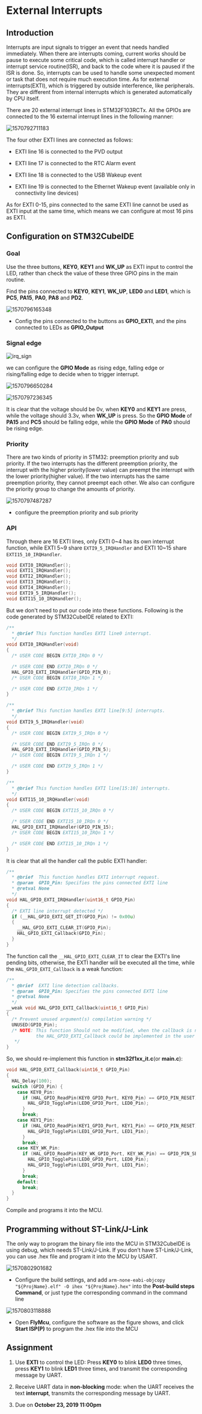 # External Interrupts

## Introduction

Interrupts are input signals to trigger an event that needs handled immediately. When there are interrupts coming, current works should be pause to execute some critical code, which is called interrupt handler or interrupt service routine(ISR), and back to the code where it is paused if the ISR is done. So, interrupts can be used to handle some unexpected moment or task that does not require much execution time. As for external interrupts(EXTI), which is triggered by outside interference, like peripherals. They are different from internal interrupts which is generated automatically by CPU itself.

There are 20 external interrupt lines in STM32F103RCTx. All the GPIOs are connected to the 16 external interrupt lines in the following manner:

![1570792711183](EXTI.assets/1570792711183.png)

The four other EXTI lines are connected as follows:

- EXTI line 16 is connected to the PVD output

- EXTI line 17 is connected to the RTC Alarm event

- EXTI line 18 is connected to the USB Wakeup event

- EXTI line 19 is connected to the Ethernet Wakeup event (available only in connectivity
  line devices)

As for EXTI 0-15, pins connected to the same EXTI line cannot be used as EXTI input at the same time, which means we can configure at most 16 pins as EXTI.



## Configuration on STM32CubeIDE

### Goal

Use the three buttons, **KEY0**, **KEY1** and **WK_UP** as EXTI input to control the LED, rather than check the value of these three GPIO pins in the main routine.

Find the pins connected to **KEY0**, **KEY1**, **WK_UP**, **LED0** and **LED1**, which is **PC5**, **PA15**, **PA0**, **PA8** and **PD2**.

![1570796165348](EXTI.assets/1570796165348.png)

- Config the pins connected to the buttons as **GPIO_EXTI**, and the pins connected to LEDs as **GPIO_Output**

### Signal edge

![irq_sign](EXTI.assets/irq_sign.png)

we can configure the **GPIO Mode** as rising edge, falling edge or rising/falling edge to decide when to trigger interrupt.

![1570796650284](EXTI.assets/1570796650284.png)

![1570797236345](EXTI.assets/1570797236345.png)

It is clear that the voltage should be 0v, when **KEY0** and **KEY1** are press,  while the voltage should 3.3v, when **WK_UP** is press. So the **GPIO Mode** of **PA15** and **PC5** should be falling edge, while the **GPIO Mode** of **PA0** should be rising edge.

### Priority

There are two kinds of priority in STM32: preemption priority and sub priority. If the two interrupts has the different preemption priority, the interrupt with the higher priority(lower value) can preempt the interrupt with the lower priority(higher value). If the two interrupts has the same preemption priority, they cannot preempt each other. We also can configure the priority group to change the amounts of priority.

![1570797487287](EXTI.assets/1570797487287.png)

- configure the preemption priority and sub priority

### API

Through there are 16 EXTI lines, only EXTI 0~4 has its own interrupt function, while EXTI 5~9 share ``EXTI9_5_IRQHandler`` and EXTI 10~15 share ``EXTI15_10_IRQHandler``.

```c
void EXTI0_IRQHandler();
void EXTI1_IRQHandler();
void EXTI2_IRQHandler();
void EXTI3_IRQHandler();
void EXTI4_IRQHandler();
void EXTI9_5_IRQHandler();
void EXTI15_10_IRQHandler();
```

But we don't need to put our code into these functions. Following is the code generated by STM32CubeIDE related to EXTI:

```c
/**
  * @brief This function handles EXTI line0 interrupt.
  */
void EXTI0_IRQHandler(void)
{
  /* USER CODE BEGIN EXTI0_IRQn 0 */

  /* USER CODE END EXTI0_IRQn 0 */
  HAL_GPIO_EXTI_IRQHandler(GPIO_PIN_0);
  /* USER CODE BEGIN EXTI0_IRQn 1 */

  /* USER CODE END EXTI0_IRQn 1 */
}

/**
  * @brief This function handles EXTI line[9:5] interrupts.
  */
void EXTI9_5_IRQHandler(void)
{
  /* USER CODE BEGIN EXTI9_5_IRQn 0 */

  /* USER CODE END EXTI9_5_IRQn 0 */
  HAL_GPIO_EXTI_IRQHandler(GPIO_PIN_5);
  /* USER CODE BEGIN EXTI9_5_IRQn 1 */

  /* USER CODE END EXTI9_5_IRQn 1 */
}

/**
  * @brief This function handles EXTI line[15:10] interrupts.
  */
void EXTI15_10_IRQHandler(void)
{
  /* USER CODE BEGIN EXTI15_10_IRQn 0 */

  /* USER CODE END EXTI15_10_IRQn 0 */
  HAL_GPIO_EXTI_IRQHandler(GPIO_PIN_15);
  /* USER CODE BEGIN EXTI15_10_IRQn 1 */

  /* USER CODE END EXTI15_10_IRQn 1 */
}
```

It is clear that all the handler call the public EXTI handler:

```c
/**
  * @brief  This function handles EXTI interrupt request.
  * @param  GPIO_Pin: Specifies the pins connected EXTI line
  * @retval None
  */
void HAL_GPIO_EXTI_IRQHandler(uint16_t GPIO_Pin)
{
  /* EXTI line interrupt detected */
  if (__HAL_GPIO_EXTI_GET_IT(GPIO_Pin) != 0x00u)
  {
    __HAL_GPIO_EXTI_CLEAR_IT(GPIO_Pin);
    HAL_GPIO_EXTI_Callback(GPIO_Pin);
  }
}
```

The function call the ``__HAL_GPIO_EXTI_CLEAR_IT`` to clear the EXTI's line pending bits, otherwise, the EXTI handler will be executed all the time, while the ``HAL_GPIO_EXTI_Callback`` is a weak function:

```c
/**
  * @brief  EXTI line detection callbacks.
  * @param  GPIO_Pin: Specifies the pins connected EXTI line
  * @retval None
  */
__weak void HAL_GPIO_EXTI_Callback(uint16_t GPIO_Pin)
{
  /* Prevent unused argument(s) compilation warning */
  UNUSED(GPIO_Pin);
  /* NOTE: This function Should not be modified, when the callback is needed,
           the HAL_GPIO_EXTI_Callback could be implemented in the user file
   */
}
```

So, we should re-implement this function in **stm32f1xx_it.c**(or **main.c**):

``` c
void HAL_GPIO_EXTI_Callback(uint16_t GPIO_Pin)
{
  HAL_Delay(100);
  switch (GPIO_Pin) {
	case KEY0_Pin:
	  if (HAL_GPIO_ReadPin(KEY0_GPIO_Port, KEY0_Pin) == GPIO_PIN_RESET) {
		HAL_GPIO_TogglePin(LED0_GPIO_Port, LED0_Pin);
	  }
	  break;
	case KEY1_Pin:
      if (HAL_GPIO_ReadPin(KEY1_GPIO_Port, KEY1_Pin) == GPIO_PIN_RESET) {
		HAL_GPIO_TogglePin(LED1_GPIO_Port, LED1_Pin);
      }
	  break;
	case KEY_WK_Pin:
      if (HAL_GPIO_ReadPin(KEY_WK_GPIO_Port, KEY_WK_Pin) == GPIO_PIN_SET) {
		HAL_GPIO_TogglePin(LED0_GPIO_Port, LED0_Pin);
		HAL_GPIO_TogglePin(LED1_GPIO_Port, LED1_Pin);
      }
      break;
	default:
      break;
  }
}
```

Compile and programs it into the MCU.



## Programming without ST-Link/J-Link

The only way to program the binary file into the MCU in STM32CubeIDE is using debug, which needs ST-Link/J-Link. If you don’t have ST-Link/J-Link, you can use .hex file and program it into the MCU by USART. 

![1570802901682](EXTI.assets/1570802901682.png)

- Configure the build settings, and add ``arm-none-eabi-objcopy "${ProjName}.elf" -O ihex "${ProjName}.hex"`` into the **Post-build steps Command**, or just type the corresponding command in the command line

![1570803118888](EXTI.assets/1570803118888.png)

- Open **FlyMcu**, configure the software as the figure shows, and click **Start ISP(P)** to program the .hex file into the MCU


## Assignment

1. Use **EXTI** to control the LED: Press **KEY0** to blink **LED0** three times, press **KEY1** to blink **LED1** three times, and transmit the corresponding message by UART.

2. Receive UART data in **non-blocking** mode: when the UART receives the text **interrupt**, transmits the corresponding message by UART.

3. Due on **October 23, 2019 11:00pm**